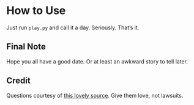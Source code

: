 # How to Use

Just run `play.py` and call it a day. Seriously. That’s it.

## Final Note

Hope you all have a good date. Or at least an awkward story to tell later.

## Credit

Questions courtesy of [this lovely source](https://ahaslides.com/blog/we-are-not-really-strangers-questions/). Give them love, not lawsuits.
